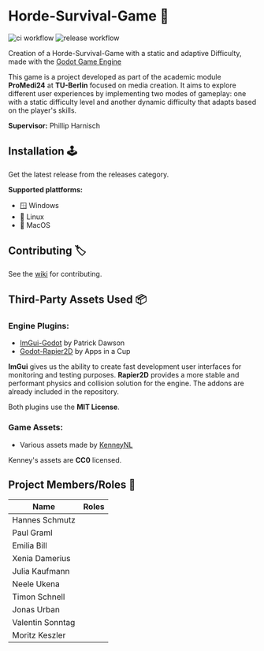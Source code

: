 # Horde-Survival-Game 👾

![ci workflow](https://github.com/Mori2003/ProMediExample/actions/workflows/export_debug.yml/badge.svg) ![release workflow](https://github.com/Mori2003/ProMediExample/actions/workflows/export_release.yml/badge.svg)

Creation of a Horde-Survival-Game with a static and adaptive Difficulty, made with the [Godot Game Engine](https://godotengine.org/)

This game is a project developed as part of the academic module **ProMedi24** at **TU-Berlin** focused on media creation. It aims to explore different user experiences by implementing two modes of gameplay: one with a static difficulty level and another dynamic difficulty that adapts based on the player's skills.

**Supervisor:** Phillip Harnisch

## Installation 🕹️

Get the latest release from the releases category.

**Supported plattforms:**
- 🪟 Windows
- 🐧 Linux
- 🍏 MacOS

## Contributing 🏷️

See the [wiki](https://github.com/ProMedi24-1/HordeSurvivalGame/wiki) for contributing.

## Third-Party Assets Used 📦

### Engine Plugins:
- [ImGui-Godot](https://github.com/pkdawson/imgui-godot) by Patrick Dawson
- [Godot-Rapier2D](https://github.com/appsinacup/godot-rapier-2d) by Apps in a Cup 

**ImGui** gives us the ability to create fast development user interfaces for monitoring and testing purposes. **Rapier2D** provides a more stable and performant physics and collision solution for the engine. The addons are already included in the repository.

Both plugins use the **MIT License**.

### Game Assets:
- Various assets made by [KenneyNL](https://kenney.nl/)

Kenney's assets are **CC0** licensed.

## Project Members/Roles 👤

| Name             | Roles |
| ---------------- | ----- |
| Hannes Schmutz   |       |
| Paul Graml       |       |
| Emilia Bill      |       |
| Xenia Damerius   |       |
| Julia Kaufmann   |       |
| Neele Ukena      |       |
| Timon Schnell    |       |
| Jonas Urban      |       |
| Valentin Sonntag |       |
| Moritz Keszler   |       |

